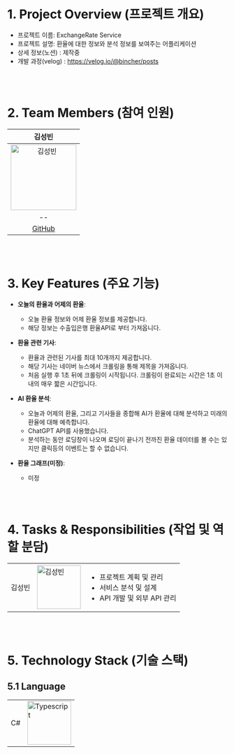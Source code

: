 # 1. Project Overview (프로젝트 개요)
- 프로젝트 이름: ExchangeRate Service
- 프로젝트 설명: 환율에 대한 정보와 분석 정보를 보여주는 어플리케이션
- 상세 정보(노션) : 제작중
- 개발 과정(velog) : https://velog.io/@bincher/posts

<br/>
<br/>

# 2. Team Members (참여 인원)
| 김성빈 |
|:------:|
| <img src="https://github.com/user-attachments/assets/ac57804b-89b1-46f4-a7c0-afe2000f1d67" alt="김성빈" width="150"> |
| -- |
| [GitHub](github.com/Bincher) |

<br/>
<br/>

# 3. Key Features (주요 기능)
- **오늘의 환율과 어제의 환율**:
  - 오늘 환율 정보와 어제 환율 정보를 제공합니다.
  - 해당 정보는 수출입은행 환율API로 부터 가져옵니다.

- **환율 관련 기사**:
  - 환율과 관련된 기사를 최대 10개까지 제공합니다.
  - 해당 기사는 네이버 뉴스에서 크롤링을 통해 제목을 가져옵니다.
  - 처음 실행 후 1초 뒤에 크롤링이 시작됩니다. 크롤링이 완료되는 시간은 1초 이내의 매우 짧은 시간입니다.

- **AI 환율 분석**:
  - 오늘과 어제의 환율, 그리고 기사들을 종합해 AI가 환율에 대해 분석하고 미래의 환율에 대해 예측합니다.
  - ChatGPT API를 사용했습니다.
  - 분석하는 동안 로딩창이 나오며 로딩이 끝나기 전까진 환율 데이터를 볼 수는 있지만 클릭등의 이벤트는 할 수 없습니다.

- **환율 그래프(미정)**:
  - 미정

<br/>
<br/>

# 4. Tasks & Responsibilities (작업 및 역할 분담)
|  |  |  |
|-----------------|-----------------|-----------------|
| 김성빈    |  <img src="https://github.com/user-attachments/assets/ac57804b-89b1-46f4-a7c0-afe2000f1d67" alt="김성빈" width="100"> | <ul><li>프로젝트 계획 및 관리</li><li>서비스 분석 및 설계</li><li>API 개발 및 외부 API 관리</li></ul>     |

<br/>
<br/>

# 5. Technology Stack (기술 스택)
## 5.1 Language
|  |  |
|-----------------|-----------------|
| C#    |  <img src="https://github.com/user-attachments/assets/db385be6-8c1e-4ac2-881f-2a3c712e1605" alt="Typescript" width="100"> | 

<br/>
